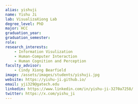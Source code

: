 ```yaml
---
alias: yishuji
name: Yishu Ji
lab: VisualizaXiong Lab
degree_level: PhD
major: HCC
graduation_year:
graduation_semester:
role:
research_interests: 
    - Information Visulization
    - Human-Computer Interaction
    - Human Cognition and Perception
faculty_advisor:
    - Cindy Xiong Bearfield
image: /assets/images/students/yishuji.jpg
website: https://yishu-ji.github.io/
email: yji329@gatech.edu
linkedin: https://www.linkedin.com/in/yishu-ji-3270a7258/
twitter: https://x.com/yishu_ji
---
```

